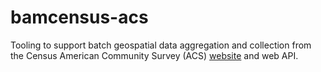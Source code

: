 # bamcensus-acs

Tooling to support batch geospatial data aggregation and collection from the Census American Community Survey (ACS) [website](https://www.census.gov/programs-surveys/acs.html) and web API.